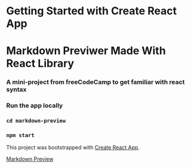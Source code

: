 # Getting Started with Create React App
# Markdown Previwer Made With React Library

### A mini-project from freeCodeCamp to get familiar with react syntax

### Run the app locally 

### `cd markdown-preview`
### `npm start`

This project was bootstrapped with [Create React App](https://github.com/facebook/create-react-app).

[Markdown Preview]()